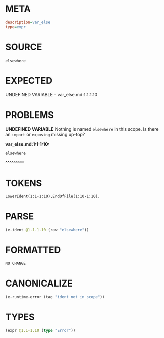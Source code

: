 # META
~~~ini
description=var_else
type=expr
~~~
# SOURCE
~~~roc
elsewhere
~~~
# EXPECTED
UNDEFINED VARIABLE - var_else.md:1:1:1:10
# PROBLEMS
**UNDEFINED VARIABLE**
Nothing is named `elsewhere` in this scope.
Is there an `import` or `exposing` missing up-top?

**var_else.md:1:1:1:10:**
```roc
elsewhere
```
^^^^^^^^^


# TOKENS
~~~zig
LowerIdent(1:1-1:10),EndOfFile(1:10-1:10),
~~~
# PARSE
~~~clojure
(e-ident @1.1-1.10 (raw "elsewhere"))
~~~
# FORMATTED
~~~roc
NO CHANGE
~~~
# CANONICALIZE
~~~clojure
(e-runtime-error (tag "ident_not_in_scope"))
~~~
# TYPES
~~~clojure
(expr @1.1-1.10 (type "Error"))
~~~
